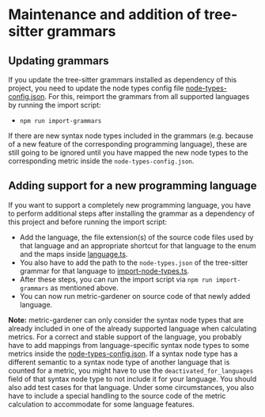# Maintenance and addition of tree-sitter grammars

## Updating grammars

If you update the tree-sitter grammars installed as dependency of this project, you need to update the node types config file [node-types-config.json](src%2Fparser%2Fconfig%2Fnode-types-config.json).
For this, reimport the grammars from all supported languages by running the import script:

-   `npm run import-grammars`

If there are new syntax node types included in the grammars (e.g. because of a new feature of the corresponding programming language), these are still going to be ignored until you have mapped the new node types to the corresponding metric inside the `node-types-config.json`.

## Adding support for a new programming language

If you want to support a completely new programming language, you have to perform additional steps after installing the grammar as a dependency of this project and before running the import script:

-   Add the language, the file extension(s) of the source code files used by that language and an appropriate shortcut for that language to the enum and the maps inside [language.ts](src%2Fparser%2Fhelper%2Flanguage.ts).
-   You also have to add the path to the `node-types.json` of the tree-sitter grammar for that language to [import-node-types.ts](src%2Fcommands%2Fimport-grammars%2Fimport-node-types.ts).
-   After these steps, you can run the import script via `npm run import-grammars` as mentioned above.
-   You can now run metric-gardener on source code of that newly added language.

**Note:**
metric-gardener can only consider the syntax node types that are already included in one of the already supported language when calculating metrics.
For a correct and stable support of the language, you probably have to add mappings from language-specific syntax node types to some metrics inside the [node-types-config.json](src%2Fparser%2Fconfig%2Fnode-types-config.json). If a syntax node type has a different semantic to a syntax node type of another language that is counted for a metric, you might have to use the `deactivated_for_languages` field of that syntax node type to not include it for your language. You should also add test cases for that language. Under some circumstances, you also have to include a special handling to the source code of the metric calculation to accommodate for some language features.
